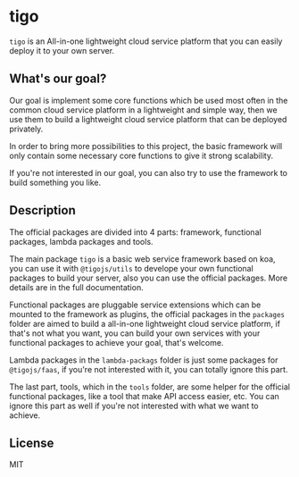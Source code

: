# tigo

`tigo` is an All-in-one lightweight cloud service platform that you can easily deploy it to your own server.

## What's our goal?

Our goal is implement some core functions which be used most often in the common cloud service platform in a lightweight and simple way, then we use them to build a lightweight cloud service platform that can be deployed privately.

In order to bring more possibilities to this project, the basic framework will only contain some necessary core functions to give it strong scalability.

If you're not interested in our goal, you can also try to use the framework to build something you like.

## Description

The official packages are divided into 4 parts: framework, functional packages, lambda packages and tools.

The main package `tigo` is a basic web service framework based on koa, you can use it with `@tigojs/utils` to develope your own functional packages to build your server, also you can use the official packages. More details are in the full documentation.

Functional packages are pluggable service extensions which can be mounted to the framework as plugins, the official packages in the `packages` folder are aimed to build a all-in-one lightweight cloud service platform, if that's not what you want, you can build your own services with your functional packages to achieve your goal, that's welcome.

Lambda packages in the `lambda-packags` folder is just some packages for `@tigojs/faas`, if you're not interested with it, you can totally ignore this part.

The last part, tools, which in the `tools` folder, are some helper for the official functional packages, like a tool that make API access easier, etc. You can ignore this part as well if you're not interested with what we want to achieve.

## License

MIT

